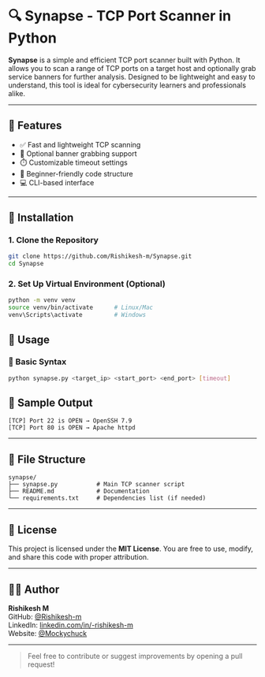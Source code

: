 # 🔍 Synapse - TCP Port Scanner in Python

**Synapse** is a simple and efficient TCP port scanner built with Python. It allows you to scan a range of TCP ports on a target host and optionally grab service banners for further analysis. Designed to be lightweight and easy to understand, this tool is ideal for cybersecurity learners and professionals alike.

---

## 📌 Features

- ✅ Fast and lightweight TCP scanning
- 🔎 Optional banner grabbing support
- ⏱️ Customizable timeout settings
- 🧠 Beginner-friendly code structure
- 💻 CLI-based interface

---

## 🧰 Installation

### 1. Clone the Repository

```bash
git clone https://github.com/Rishikesh-m/Synapse.git
cd Synapse
```

### 2. Set Up Virtual Environment (Optional)

```bash
python -m venv venv
source venv/bin/activate      # Linux/Mac
venv\Scripts\activate         # Windows
```

## 🚀 Usage

### 📎 Basic Syntax

```bash
python synapse.py <target_ip> <start_port> <end_port> [timeout]
```

## 🧪 Sample Output

```
[TCP] Port 22 is OPEN → OpenSSH 7.9
[TCP] Port 80 is OPEN → Apache httpd
```

---

## 📁 File Structure

```
synapse/
├── synapse.py           # Main TCP scanner script
├── README.md            # Documentation
└── requirements.txt     # Dependencies list (if needed)
```

---

## 📜 License

This project is licensed under the **MIT License**. You are free to use, modify, and share this code with proper attribution.

---

## 🙋‍♂️ Author

**Rishikesh M**  
GitHub: [@Rishikesh-m](https://github.com/Rishikesh-m)  
LinkedIn: [linkedin.com/in/-rishikesh-m](https://linkedin.com/in/-rishikesh-m)  
Website: [@Mockychuck](https://mockychuck.pages.dev)

---

> Feel free to contribute or suggest improvements by opening a pull request!
